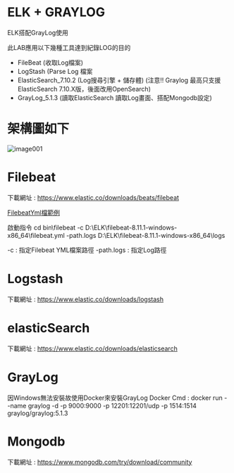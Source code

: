# ELK + GRAYLOG

ELK搭配GrayLog使用

此LAB應用以下幾種工具達到紀錄LOG的目的
- FileBeat (收取Log檔案)
- LogStash (Parse Log 檔案
- ElasticSearch_7.10.2 (Log搜尋引擎 + 儲存體) (注意!! Graylog 最高只支援ElasticSearch 7.10.X版，後面改用OpenSearch)
- GrayLog_5.1.3 (讀取ElasticSearch 讀取Log畫面、搭配Mongodb設定)

# 架構圖如下
![image001](https://github.com/willson2021/ELK_GRAYLOG/assets/79440628/ac36d2cf-40ac-4281-be9f-cf0466b33b19)


# Filebeat 
下載網址 : https://www.elastic.co/downloads/beats/filebeat

[FilebeatYml檔範例](https://github.com/willson2021/ELK_GRAYLOG/blob/master/Filebeat/filebeat.yml)

啟動指令 cd bin\filebeat -c D:\ELK\filebeat-8.11.1-windows-x86_64\filebeat.yml -path.logs D:\ELK\filebeat-8.11.1-windows-x86_64\logs

-c : 指定Filebeat YML檔案路徑
-path.logs : 指定Log路徑

# Logstash
下載網址 : https://www.elastic.co/downloads/logstash

# elasticSearch
下載網址 : https://www.elastic.co/downloads/elasticsearch

# GrayLog
因Windows無法安裝故使用Docker來安裝GrayLog
Docker Cmd : docker run --name graylog -d -p 9000:9000 -p 12201:12201/udp -p 1514:1514 graylog/graylog:5.1.3

# Mongodb
下載網址 : https://www.mongodb.com/try/download/community
